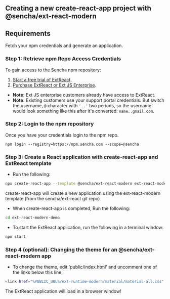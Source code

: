 ## Creating a new create-react-app project with @sencha/ext-react-modern

## Requirements
Fetch your npm credentials and generate an application.

### Step 1: Retrieve npm Repo Access Credentials
To gain access to the Sencha npm repository:

1. [Start a free trial of ExtReact](https://www.sencha.com/products/extreact/evaluate/).
2. [Purchase ExtReact or Ext JS Enterprise](https://www.sencha.com/store/).

* **Note:** Ext JS enterprise customers already have access to ExtReact.
* **Note:** Existing customers use your support portal credentials. But switch the username, `@` character with `'..'` two periods, so the username would look something like this after it's converted: `name..gmail.com`.

### Step 2: Login to the npm repository
Once you have your credentials login to the npm repo.

```
npm login --registry=https://npm.sencha.com --scope=@sencha
```

### Step 3: Create a React application with create-react-app and ExtReact template

- Run the following:

```sh
npx create-react-app --template @sencha/ext-react-modern ext-react-modern-demo
```

create-react-app will create a new application using the ext-react-modern template
(from the sencha/ext-react git repo)

- When create-react-app is completed, Run the following:

```sh
cd ext-react-modern-demo
```

- To start the ExtReact application, run the following in a terminal window:

```sh
npm start
```

### Step 4 (optional): Changing the theme for an @sencha/ext-react-modern app

- To change the theme, edit 'public/index.html' and uncomment one of the links below this line:

```sh
<link href="%PUBLIC_URL%/ext-runtime-modern/material/material-all.css" rel="stylesheet" type="text/css"></link>
```

The ExtReact application will load in a browser window!
